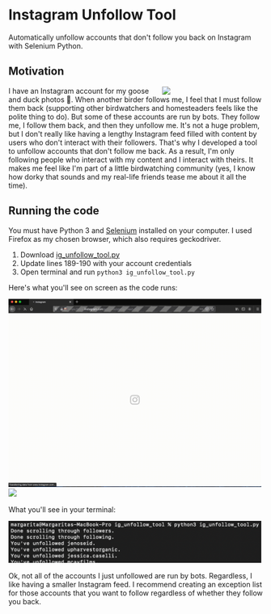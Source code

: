 # Instagram Unfollow Tool
Automatically unfollow accounts that don't follow you back on Instagram with Selenium Python.

## Motivation
<img src="media/fluffy_geese.gif" align="right" width = 200>I have an Instagram account for my goose and duck photos 🦆. When another birder follows me, I feel that I must follow them back (supporting other birdwatchers and homesteaders feels like the polite thing to do). But some of these accounts are run by bots. They follow me, I follow them back, and then they unfollow me. It's not a huge problem, but I don't really like having a lengthy Instagram feed filled with content by users who don't interact with their followers. That's why I developed a tool to unfollow accounts that don't follow me back. As a result, I'm only following people who interact with my content and I interact with theirs. It makes me feel like I'm part of a little birdwatching community (yes, I know how dorky that sounds and my real-life friends tease me about it all the time).

## Running the code
You must have Python 3 and [Selenium](https://selenium-python.readthedocs.io) installed on your computer. I used Firefox as my chosen browser, which also requires geckodriver.

1) Download [ig_unfollow_tool.py](ig_unfollow_tool.py)
2) Update lines 189-190 with your account credentials 
3) Open terminal and run ```python3 ig_unfollow_tool.py```

Here's what you'll see on screen as the code runs:

<img src="media/login_and_get_followers.gif" width = 500> 
<img src="media/unfollow.gif" width = 500> 

What you'll see in your terminal:

<img src="media/terminal.png" width = 500> 

Ok, not all of the accounts I just unfollowed are run by bots. Regardless, I like having a smaller Instagram feed. I recommend creating an exception list for those accounts that you want to follow regardless of whether they follow you back. 
